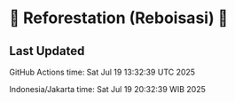 
# 🌳 Reforestation (Reboisasi) 🌲

## Last Updated

GitHub Actions time: Sat Jul 19 13:32:39 UTC 2025

Indonesia/Jakarta time: Sat Jul 19 20:32:39 WIB 2025
